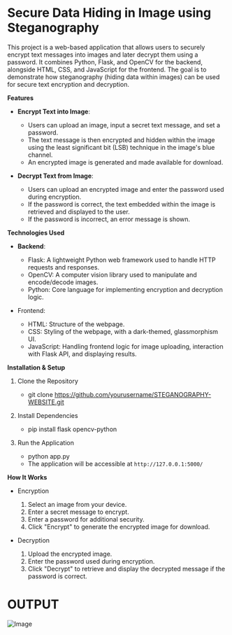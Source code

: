 # Secure Data Hiding in Image using Steganography

This project is a web-based application that allows users to securely encrypt text messages into images and later decrypt them using a password. It combines Python, Flask, and OpenCV for the backend, alongside HTML, CSS, and JavaScript for the frontend. The goal is to demonstrate how steganography (hiding data within images) can be used for secure text encryption and decryption.

**Features**
- **Encrypt Text into Image**:
  - Users can upload an image, input a secret text message, and set a password.
  - The text message is then encrypted and hidden within the image using the least significant bit (LSB) technique in the image's blue channel.
  - An encrypted image is generated and made available for download.

- **Decrypt Text from Image**:
  - Users can upload an encrypted image and enter the password used during encryption.
  - If the password is correct, the text embedded within the image is retrieved and displayed to the user.
  - If the password is incorrect, an error message is shown.

**Technologies Used**
- **Backend**:
  - Flask: A lightweight Python web framework used to handle HTTP requests and responses.
  - OpenCV: A computer vision library used to manipulate and encode/decode images.
  - Python: Core language for implementing encryption and decryption logic.

- Frontend:
  - HTML: Structure of the webpage.
  - CSS: Styling of the webpage, with a dark-themed, glassmorphism UI.
  - JavaScript: Handling frontend logic for image uploading, interaction with Flask API, and displaying results.
 
**Installation & Setup**
1. Clone the Repository
   - git clone https://github.com/yourusername/STEGANOGRAPHY-WEBSITE.git

2. Install Dependencies
   - pip install flask opencv-python

3. Run the Application
   - python app.py
   - The application will be accessible at `http://127.0.0.1:5000/`

**How It Works**
- Encryption
  1. Select an image from your device.
  2. Enter a secret message to encrypt.
  3. Enter a password for additional security.
  4. Click "Encrypt" to generate the encrypted image for download.

- Decryption
  1. Upload the encrypted image.
  2. Enter the password used during encryption.
  3. Click "Decrypt" to retrieve and display the decrypted message if the password is correct.

# **OUTPUT**
![Image](https://github.com/user-attachments/assets/11d3d978-86e7-4659-a803-3b104b616b6d)
